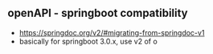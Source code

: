 ## openAPI - springboot compatibility
- https://springdoc.org/v2/#migrating-from-springdoc-v1
- basically for springboot 3.0.x, use v2 of o